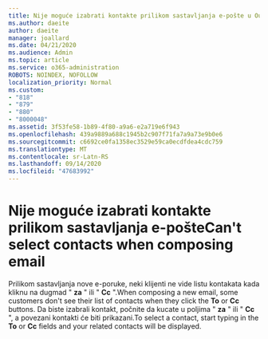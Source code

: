 ```yaml
---
title: Nije moguće izabrati kontakte prilikom sastavljanja e-pošte u Outlook.com
ms.author: daeite
author: daeite
manager: joallard
ms.date: 04/21/2020
ms.audience: Admin
ms.topic: article
ms.service: o365-administration
ROBOTS: NOINDEX, NOFOLLOW
localization_priority: Normal
ms.custom:
- "818"
- "879"
- "880"
- "8000048"
ms.assetid: 3f53fe58-1b89-4f80-a9a6-e2a719e6f943
ms.openlocfilehash: 439a9889a688c1945b2c907f71fa7a9a73e9b0e6
ms.sourcegitcommit: c6692ce0fa1358ec3529e59ca0ecdfdea4cdc759
ms.translationtype: MT
ms.contentlocale: sr-Latn-RS
ms.lasthandoff: 09/14/2020
ms.locfileid: "47683992"
---
```

# <a name="cant-select-contacts-when-composing-email"></a><span data-ttu-id="cac64-102">Nije moguće izabrati kontakte prilikom sastavljanja e-pošte</span><span class="sxs-lookup"><span data-stu-id="cac64-102">Can't select contacts when composing email</span></span>

<span data-ttu-id="cac64-103">Prilikom sastavljanja nove e-poruke, neki klijenti ne vide listu kontakata kada kliknu na dugmad " **za** " ili " **Cc** ".</span><span class="sxs-lookup"><span data-stu-id="cac64-103">When composing a new email, some customers don't see their list of contacts when they click the **To** or **Cc** buttons.</span></span> <span data-ttu-id="cac64-104">Da biste izabrali kontakt, počnite da kucate u poljima " **za** " ili " **Cc** ", a povezani kontakti će biti prikazani.</span><span class="sxs-lookup"><span data-stu-id="cac64-104">To select a contact, start typing in the **To** or **Cc** fields and your related contacts will be displayed.</span></span>
